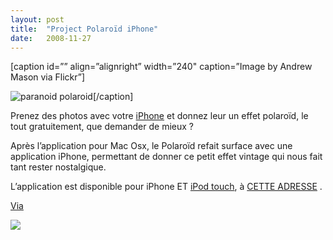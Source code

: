 ```yaml
---
layout:	post
title:	"Project Polaroïd iPhone"
date:	2008-11-27
---
```


  [caption id=”” align=”alignright” width=”240" caption=”Image by Andrew Mason via Flickr”]

![paranoid polaroid](/img/0*8AoRziO8OnjGvycC.jpg)[/caption]

Prenez des photos avec votre [iPhone](http://en.wikipedia.org/wiki/IPhone "IPhone") et donnez leur un effet polaroïd, le tout gratuitement, que demander de mieux ?

Après l’application pour Mac Osx, le Polaroïd refait surface avec une application iPhone, permettant de donner ce petit effet vintage qui nous fait tant rester nostalgique.

L’application est disponible pour iPhone ET [iPod touch](http://en.wikipedia.org/wiki/IPod_Touch "IPod Touch"), à [CETTE ADRESSE](http://itunes.apple.com/WebObjects/MZStore.woa/wa/viewSoftware?id=296621814&mt=8) .

[Via](http://www.maxiapple.com/2008/11/projectpolaroid-sur-iphone-effets.html)

![](/img/0*GNscE5cJai4UXXhK.)  